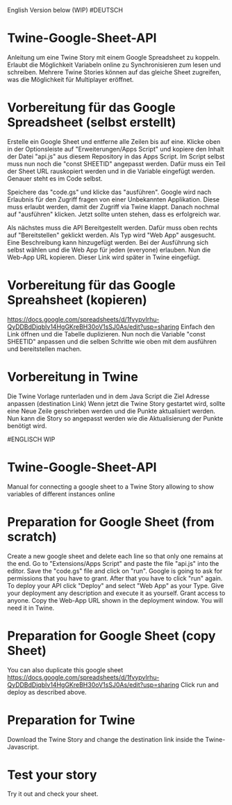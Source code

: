 English Version below (WIP)
#DEUTSCH
# Twine-Google-Sheet-API
Anleitung um eine Twine Story mit einem Google Spreadsheet zu koppeln. Erlaubt die Möglichkeit Variabeln online zu Synchronisieren zum lesen und schreiben. Mehrere Twine Stories können auf das gleiche Sheet zugreifen, was die Möglichkeit für Multiplayer eröffnet.

# Vorbereitung für das Google Spreadsheet (selbst erstellt)
Erstelle ein Google Sheet und entferne alle Zeilen bis auf eine. Klicke oben in der Optionsleiste auf "Erweiterungen/Apps Script" und kopiere den Inhalt der Datei "api.js" aus diesem Repository in das Apps Script. Im Script selbst muss nun noch die "const SHEETID" angepasst werden. Dafür muss ein Teil der Sheet URL rauskopiert werden und in die Variable eingefügt werden. Genauer steht es im Code selbst. 

Speichere das "code.gs" und klicke das "ausführen". Google wird nach Erlaubnis für den Zugriff fragen von einer Unbekannten Applikation. Diese muss erlaubt werden, damit der Zugriff via Twine klappt. Danach nochmal auf "ausführen" klicken. Jetzt sollte unten stehen, dass es erfolgreich war. 

Als nächstes muss die API Bereitgestellt werden. Dafür muss oben rechts auf "Bereitstellen" geklickt werden. Als Typ wird "Web App" ausgesucht. Eine Beschreibung kann hinzugefügt werden. Bei der Ausführung sich selbst wählen und die Web App für jeden (everyone) erlauben. 
Nun die Web-App URL kopieren. Dieser Link wird später in Twine eingefügt. 

# Vorbereitung für das Google Spreahsheet (kopieren)
https://docs.google.com/spreadsheets/d/1fvypvIrhu-QyDDBdDjqbIv14HgGKreBH30oV1sSJ0As/edit?usp=sharing 
Einfach den Link öffnen und die Tabelle duplizieren. 
Nun noch die Variable "const SHEETID" anpassen und die selben Schritte wie oben mit dem ausführen und bereitstellen machen.

# Vorbereitung in Twine
Die Twine Vorlage runterladen und in dem Java Script die Ziel Adresse anpassen (destination Link)
Wenn jetzt die Twine Story gestartet wird, sollte eine Neue Zeile geschrieben werden und die Punkte aktualisiert werden. 
Nun kann die Story so angepasst werden wie die Aktualisierung der Punkte benötigt wird.

#ENGLISCH WIP
# Twine-Google-Sheet-API
Manual for connecting a google sheet to a Twine Story allowing to show variables of different instances online

# Preparation for Google Sheet (from scratch)
Create a new google sheet and delete each line so that only one remains at the end. Go to "Extensions/Apps Script" and paste the file "api.js" into the editor. Save the "code.gs" file and click on "run". Google is going to ask for permissions that you have to grant. After that you have to click "run" again. 
To deploy your API click "Deploy" and select "Web App" as your Type. Give your deployment any description and execute it as yourself. Grant access to anyone. 
Copy the Web-App URL shown in the deployment window. You will need it in Twine. 

# Preparation for Google Sheet (copy Sheet)
You can also duplicate this google sheet https://docs.google.com/spreadsheets/d/1fvypvIrhu-QyDDBdDjqbIv14HgGKreBH30oV1sSJ0As/edit?usp=sharing 
Click run and deploy as described above.

# Preparation for Twine
Download the Twine Story and change the destination link inside the Twine-Javascript. 

# Test your story
Try it out and check your sheet. 
